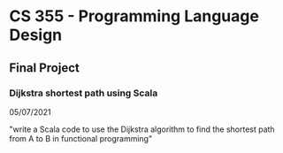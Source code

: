 # CS 355 - Programming Language Design   

<h2> Final Project</h2>
<h3> Dijkstra shortest path using Scala </h3>

05/07/2021

<p>"write a Scala code to use the Dijkstra algorithm to find the shortest path from A to B in functional programming"</p>

